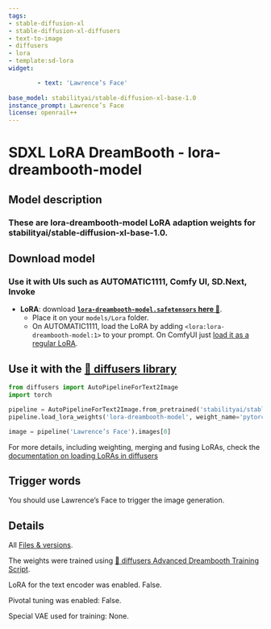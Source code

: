 ```yaml
---
tags:
- stable-diffusion-xl
- stable-diffusion-xl-diffusers
- text-to-image
- diffusers
- lora
- template:sd-lora
widget:

        - text: 'Lawrence’s Face'
        
base_model: stabilityai/stable-diffusion-xl-base-1.0
instance_prompt: Lawrence’s Face
license: openrail++
---
```


# SDXL LoRA DreamBooth - lora-dreambooth-model

<Gallery />

## Model description

### These are lora-dreambooth-model LoRA adaption weights for stabilityai/stable-diffusion-xl-base-1.0.

## Download model

### Use it with UIs such as AUTOMATIC1111, Comfy UI, SD.Next, Invoke

- **LoRA**: download **[`lora-dreambooth-model.safetensors` here 💾](/lora-dreambooth-model/blob/main/lora-dreambooth-model.safetensors)**.
    - Place it on your `models/Lora` folder.
    - On AUTOMATIC1111, load the LoRA by adding `<lora:lora-dreambooth-model:1>` to your prompt. On ComfyUI just [load it as a regular LoRA](https://comfyanonymous.github.io/ComfyUI_examples/lora/).


## Use it with the [🧨 diffusers library](https://github.com/huggingface/diffusers)

```py
from diffusers import AutoPipelineForText2Image
import torch

pipeline = AutoPipelineForText2Image.from_pretrained('stabilityai/stable-diffusion-xl-base-1.0', torch_dtype=torch.float16).to('cuda')
pipeline.load_lora_weights('lora-dreambooth-model', weight_name='pytorch_lora_weights.safetensors')

image = pipeline('Lawrence’s Face').images[0]
```

For more details, including weighting, merging and fusing LoRAs, check the [documentation on loading LoRAs in diffusers](https://huggingface.co/docs/diffusers/main/en/using-diffusers/loading_adapters)

## Trigger words

You should use Lawrence’s Face to trigger the image generation.

## Details
All [Files & versions](/lora-dreambooth-model/tree/main).

The weights were trained using [🧨 diffusers Advanced Dreambooth Training Script](https://github.com/huggingface/diffusers/blob/main/examples/advanced_diffusion_training/train_dreambooth_lora_sdxl_advanced.py).

LoRA for the text encoder was enabled. False.

Pivotal tuning was enabled: False.

Special VAE used for training: None.

